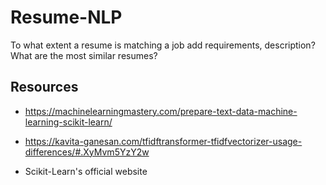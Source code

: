# Resume-NLP
To what extent a resume is matching a job add requirements, description? What are the most similar resumes?  

## Resources
- https://machinelearningmastery.com/prepare-text-data-machine-learning-scikit-learn/

- https://kavita-ganesan.com/tfidftransformer-tfidfvectorizer-usage-differences/#.XyMvm5YzY2w

- Scikit-Learn's official website
